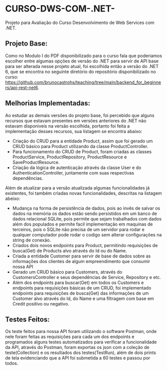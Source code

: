 # CURSO-DWS-COM-.NET-
  Projeto para Avaliação do Curso Desenvolvimento de Web Services com .NET.

## Projeto Base:
  Como no Modulo I do PDF disponibilizado para o curso fala que poderiamos escolher entre algumas opções de versão do .NET para servir de API base para ser alterada nesse projeto atual, foi escolhida então a versão do .NET 6, que se encontra no seguinte diretório do repositório disponibilizado no curso: 
https://github.com/brunocastrohs/teaching/tree/main/backend_for_beginners/api-rest-net6.

## Melhorias Implementadas:
  Ao estudar as demais versões do projeto base, foi percebido que alguns recursos que estavam presentes em versões anteriores do .NET não estavam disponiveis na versão escolhida, portanto foi feita a implementação desses recursos, sua listagem se encontra abaixo:
- Criação do CRUD para a entidade Product, assim que foi gerado um CRUD básico para Product utilizando da classe ProductController.
- Para funcionamento do CRUD de Product, foram criadas as classes ProductService, ProductRepository, ProductResource e SaveProductResource. 
- Criação da lógica de autenticação através da classe User e do AuthenticationController, juntamente com suas respectivas dependências.

Além de atualizar para a versão atualizada algumas funcionalidades já existentes, foi também criadas novas funcionalidades, descritas na listagem abeixo:
- Mudança na forma de persistência de dados, pois ao invês de salvar os dados na memória os dados estão sendo persistidos em um banco de dados relacional SQLite, pois permite que sejam trabalhados com dados além dos populados e permite facil implementação em maquinas de terceiros, pois o SQLite não precisa de um servidor para rodar e qualquer computador pode rodar o codigo sem alterar configurações na string de conexão.
- Criados dois novos endpoints para Product, permitindo requisições de busca(Get) de Products alvo através do Id ou do Name.
- Criada a entidade Customer para servir de base de dados sobre as informações dos clientes de algum empreendimento que consumir nossa API
- Gerado um CRUD básico para Customers, através do CustomersController e seus dependências de Service, Repository e etc.
- Além dos endpoints para buscar(Get) em todos os Customers e endpoints para requisições básicas de um CRUD, foi implementado endpoints para requisições de busca(Get) das informações de um Customer alvo através do Id, do Name e uma filtragem com base em Credit positivo ou negativo. 


## Testes Feitos:
Os teste feitos para nossa API foram utilizando o software Postman, onde nele foram feitas as requisições para cada um dos endpoints e programados alguns testes automatizados para verificar a funcionalidade da API, através do Postman, foram exportas os json com a coleção de teste(Collection) e os resultados dos testes(TestRun), além de dois prints de tela evidenciando que a API foi submetida a 60 testes e passou por todos.

